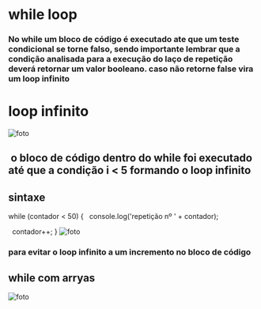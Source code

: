 # while loop
### No while um bloco de código é executado ate que um teste condicional se torne falso, sendo importante lembrar que a condição analisada para a execução do laço de repetição deverá retornar um valor booleano. caso não retorne false vira um loop infinito

# loop infinito
![foto](Captura%20de%20tela%202022-12-02%20232759.png)
##  o bloco de código dentro do while foi executado até que a condição i < 5 formando o loop infinito 
## sintaxe
while (contador < 50) {
  console.log('repetição nº ' + contador);

  contador++;
}
![foto](idade.png)
### para evitar o loop infinito a um incremento no bloco de código 

## while com arryas 
![foto](top.png)